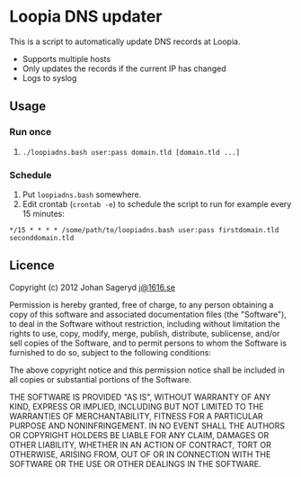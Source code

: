 # Loopia DNS updater

This is a script to automatically update DNS records at Loopia.

- Supports multiple hosts
- Only updates the records if the current IP has changed
- Logs to syslog

## Usage
### Run once
1. `./loopiadns.bash user:pass domain.tld [domain.tld ...]`

### Schedule
1. Put `loopiadns.bash` somewhere.
2. Edit crontab (`crontab -e`) to schedule the script to run for example every 15 minutes:

```
*/15 * * * * /some/path/to/loopiadns.bash user:pass firstdomain.tld seconddomain.tld
```

## Licence
Copyright (c) 2012 Johan Sageryd <j@1616.se>

Permission is hereby granted, free of charge, to any person obtaining a copy
of this software and associated documentation files (the "Software"), to deal
in the Software without restriction, including without limitation the rights
to use, copy, modify, merge, publish, distribute, sublicense, and/or sell
copies of the Software, and to permit persons to whom the Software is
furnished to do so, subject to the following conditions:

The above copyright notice and this permission notice shall be included in
all copies or substantial portions of the Software.

THE SOFTWARE IS PROVIDED "AS IS", WITHOUT WARRANTY OF ANY KIND, EXPRESS OR
IMPLIED, INCLUDING BUT NOT LIMITED TO THE WARRANTIES OF MERCHANTABILITY,
FITNESS FOR A PARTICULAR PURPOSE AND NONINFRINGEMENT. IN NO EVENT SHALL THE
AUTHORS OR COPYRIGHT HOLDERS BE LIABLE FOR ANY CLAIM, DAMAGES OR OTHER
LIABILITY, WHETHER IN AN ACTION OF CONTRACT, TORT OR OTHERWISE, ARISING FROM,
OUT OF OR IN CONNECTION WITH THE SOFTWARE OR THE USE OR OTHER DEALINGS IN
THE SOFTWARE.
